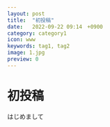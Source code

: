 ```yaml
---
layout: post
title:  "初投稿"
date:   2022-09-22 09:14　+0900
category: category1
icon: www
keywords: tag1, tag2
image: 1.jpg
preview: 0
---
```


# 初投稿
はじめまして
